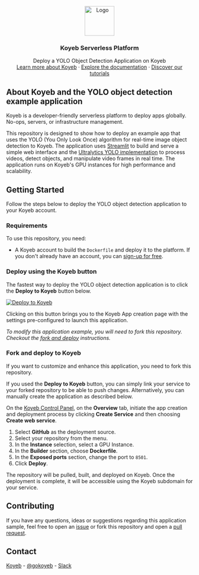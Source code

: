 <div align="center">
  <a href="https://koyeb.com">
    <img src="https://www.koyeb.com/static/images/icons/koyeb.svg" alt="Logo" width="80" height="80">
  </a>
  <h3 align="center">Koyeb Serverless Platform</h3>
  <p align="center">
    Deploy a YOLO Object Detection Application on Koyeb
    <br />
    <a href="https://koyeb.com">Learn more about Koyeb</a>
    ·
    <a href="https://koyeb.com/docs">Explore the documentation</a>
    ·
    <a href="https://koyeb.com/tutorials">Discover our tutorials</a>
  </p>
</div>


## About Koyeb and the YOLO object detection example application

Koyeb is a developer-friendly serverless platform to deploy apps globally. No-ops, servers, or infrastructure management.

This repository is designed to show how to deploy an example app that uses the YOLO (You Only Look Once) algorithm for real-time image object detection to Koyeb. The application uses [Streamlit](https://streamlit.io/) to build and serve a simple web interface and the [Ultralytics YOLO implementation](https://github.com/ultralytics/ultralytics) to process videos, detect objects, and manipulate video frames in real time.  The application runs on Koyeb's GPU instances for high performance and scalability.

## Getting Started

Follow the steps below to deploy the YOLO object detection application to your Koyeb account.

### Requirements

To use this repository, you need:

* A Koyeb account to build the `Dockerfile` and deploy it to the platform.  If you don't already have an account, you can [sign-up for free](https://app.koyeb.com/auth/signup).

### Deploy using the Koyeb button

The fastest way to deploy the YOLO object detection application is to click the **Deploy to Koyeb** button below.

[![Deploy to Koyeb](https://www.koyeb.com/static/images/deploy/button.svg)](https://app.koyeb.com/deploy?name=example-yolo&type=git&repository=koyeb%2Fexample-yolo&branch=main&builder=dockerfile&instance_type=gpu-nvidia-rtx-4000-sff-ada&env%5B%5D=&ports=8501%3Bhttp%3B%2F)

Clicking on this button brings you to the Koyeb App creation page with the settings pre-configured to launch this application.

_To modify this application example, you will need to fork this repository. Checkout the [fork and deploy](#fork-and-deploy-to-koyeb) instructions._

### Fork and deploy to Koyeb

If you want to customize and enhance this application, you need to fork this repository.

If you used the **Deploy to Koyeb** button, you can simply link your service to your forked repository to be able to push changes.  Alternatively, you can manually create the application as described below.

On the [Koyeb Control Panel](https://app.koyeb.com/), on the **Overview** tab, initiate the app creation and deployment process by clicking **Create Service** and then choosing **Create web service**.

1. Select **GitHub** as the deployment source.
2. Select your repository from the menu.
3. In the **Instance** selection, select a GPU Instance.
4. In the **Builder** section, choose **Dockerfile**.
5. In the **Exposed ports** section, change the port to `8501`.
5. Click **Deploy**.

The repository will be pulled, built, and deployed on Koyeb. Once the deployment is complete, it will be accessible using the Koyeb subdomain for your service.

## Contributing

If you have any questions, ideas or suggestions regarding this application sample, feel free to open an [issue](https://github.com/koyeb/example-yolo/issues) or fork this repository and open a [pull request](https://github.com/koyeb/example-yolo/pulls).

## Contact

[Koyeb](https://www.koyeb.com) - [@gokoyeb](https://twitter.com/gokoyeb) - [Slack](http://slack.koyeb.com/)
